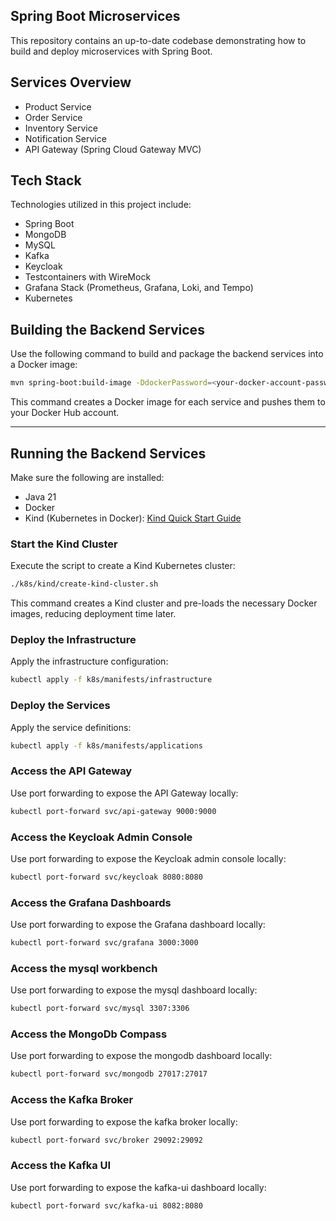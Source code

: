 ## Spring Boot Microservices

This repository contains an up-to-date codebase demonstrating how to build and
deploy microservices with Spring Boot.

## Services Overview

- Product Service
- Order Service
- Inventory Service
- Notification Service
- API Gateway (Spring Cloud Gateway MVC)

## Tech Stack

Technologies utilized in this project include:

- Spring Boot
- MongoDB
- MySQL
- Kafka
- Keycloak
- Testcontainers with WireMock
- Grafana Stack (Prometheus, Grafana, Loki, and Tempo)
- Kubernetes

## Building the Backend Services

Use the following command to build and package the backend services into a
Docker image:

```bash
mvn spring-boot:build-image -DdockerPassword=<your-docker-account-password>
```

This command creates a Docker image for each service and pushes them to your
Docker Hub account.

---

## Running the Backend Services

Make sure the following are installed:

- Java 21
- Docker
- Kind (Kubernetes in Docker):
  [Kind Quick Start Guide](https://kind.sigs.k8s.io/docs/user/quick-start/#installation)

### Start the Kind Cluster

Execute the script to create a Kind Kubernetes cluster:

```bash
./k8s/kind/create-kind-cluster.sh
```

This command creates a Kind cluster and pre-loads the necessary Docker images,
reducing deployment time later.

### Deploy the Infrastructure

Apply the infrastructure configuration:

```bash
kubectl apply -f k8s/manifests/infrastructure
```

### Deploy the Services

Apply the service definitions:

```bash
kubectl apply -f k8s/manifests/applications
```

### Access the API Gateway

Use port forwarding to expose the API Gateway locally:

```bash
kubectl port-forward svc/api-gateway 9000:9000
```

### Access the Keycloak Admin Console

Use port forwarding to expose the Keycloak admin console locally:

```bash
kubectl port-forward svc/keycloak 8080:8080
```

### Access the Grafana Dashboards

Use port forwarding to expose the Grafana dashboard locally:

```bash
kubectl port-forward svc/grafana 3000:3000
```

### Access the mysql workbench

Use port forwarding to expose the mysql dashboard locally:

```bash
kubectl port-forward svc/mysql 3307:3306
```
### Access the MongoDb Compass

Use port forwarding to expose the mongodb dashboard locally:

```bash
kubectl port-forward svc/mongodb 27017:27017  
```

### Access the Kafka Broker

Use port forwarding to expose the kafka broker locally:

```bash
kubectl port-forward svc/broker 29092:29092 
```

### Access the Kafka UI

Use port forwarding to expose the kafka-ui dashboard locally:

```bash
kubectl port-forward svc/kafka-ui 8082:8080  
```
